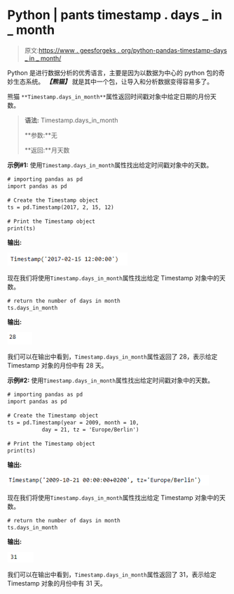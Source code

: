 # Python | pants timestamp . days _ in _ month

> 原文:[https://www . geesforgeks . org/python-pandas-timestamp-days _ in _ month/](https://www.geeksforgeeks.org/python-pandas-timestamp-days_in_month/)

Python 是进行数据分析的优秀语言，主要是因为以数据为中心的 python 包的奇妙生态系统。 ***【熊猫】*** 就是其中一个包，让导入和分析数据变得容易多了。

熊猫 `**Timestamp.days_in_month**`属性返回时间戳对象中给定日期的月份天数。

> **语法:** Timestamp.days_in_month
> 
> **参数:**无
> 
> **返回:**月天数

**示例#1:** 使用`Timestamp.days_in_month`属性找出给定时间戳对象中的天数。

```
# importing pandas as pd
import pandas as pd

# Create the Timestamp object
ts = pd.Timestamp(2017, 2, 15, 12)

# Print the Timestamp object
print(ts)
```

**输出:**

![](img/5b8c8808a0d948319b3655126345e8f2.png)

现在我们将使用`Timestamp.days_in_month`属性找出给定 Timestamp 对象中的天数。

```
# return the number of days in month
ts.days_in_month
```

**输出:**

![](img/502e2a816a78721c4844d0e7a7f521ba.png)

我们可以在输出中看到，`Timestamp.days_in_month`属性返回了 28，表示给定 Timestamp 对象的月份中有 28 天。

**示例#2:** 使用`Timestamp.days_in_month`属性找出给定时间戳对象中的天数。

```
# importing pandas as pd
import pandas as pd

# Create the Timestamp object
ts = pd.Timestamp(year = 2009, month = 10, 
           day = 21, tz = 'Europe/Berlin')

# Print the Timestamp object
print(ts)
```

**输出:**

![](img/5c9ffc3eb01058bce36e942e0e923bdb.png)

现在我们将使用`Timestamp.days_in_month`属性找出给定 Timestamp 对象中的天数。

```
# return the number of days in month
ts.days_in_month
```

**输出:**

![](img/65c40dd6f8e32041cad078e51b4f3799.png)

我们可以在输出中看到，`Timestamp.days_in_month`属性返回了 31，表示给定 Timestamp 对象的月份中有 31 天。